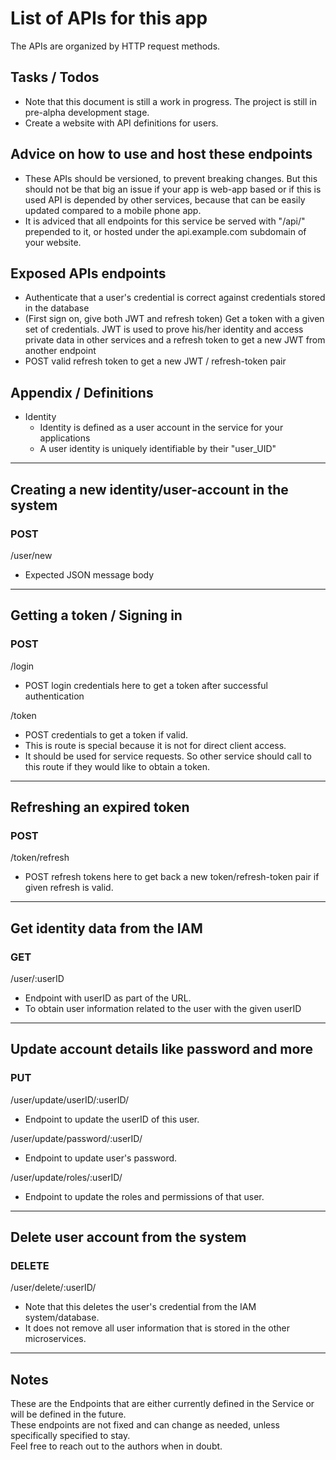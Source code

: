 # List of APIs for this app
The APIs are organized by HTTP request methods.

## Tasks / Todos
- Note that this document is still a work in progress. The project is still in pre-alpha development stage.
- Create a website with API definitions for users.

## Advice on how to use and host these endpoints
- These APIs should be versioned, to prevent breaking changes. But this should not be that big an issue if your app is web-app based or if this is used API is depended by other services, because that can be easily updated compared to a mobile phone app.
- It is adviced that all endpoints for this service be served with "/api/" prepended to it, or hosted under the api.example.com subdomain of your website.


## Exposed APIs endpoints
- Authenticate that a user's credential is correct against credentials stored in the database
- (First sign on, give both JWT and refresh token) Get a token with a given set of credentials. JWT is used to prove his/her identity and access private data in other services and a refresh token to get a new JWT from another endpoint
- POST valid refresh token to get a new JWT / refresh-token pair


## Appendix / Definitions
- Identity
    - Identity is defined as a user account in the service for your applications
    - A user identity is uniquely identifiable by their "user_UID"

---------------------------------------------------------------------------------------------------

## Creating a new identity/user-account in the system
### POST
/user/new
- Expected JSON message body

---------------------------------------------------------------------------------------------------

## Getting a token / Signing in
### POST
/login
- POST login credentials here to get a token after successful authentication

/token
- POST credentials to get a token if valid.
- This is route is special because it is not for direct client access.
- It should be used for service requests. So other service should call to this route if they would like to obtain a token.

---------------------------------------------------------------------------------------------------

## Refreshing an expired token
### POST
/token/refresh
- POST refresh tokens here to get back a new token/refresh-token pair if given refresh is valid.

---------------------------------------------------------------------------------------------------

## Get identity data from the IAM
### GET
/user/:userID
- Endpoint with userID as part of the URL.
- To obtain user information related to the user with the given userID

---------------------------------------------------------------------------------------------------

## Update account details like password and more
### PUT
/user/update/userID/:userID/
- Endpoint to update the userID of this user.

/user/update/password/:userID/
- Endpoint to update user's password.

/user/update/roles/:userID/
- Endpoint to update the roles and permissions of that user.

---------------------------------------------------------------------------------------------------

## Delete user account from the system
### DELETE
/user/delete/:userID/
- Note that this deletes the user's credential from the IAM system/database.
- It does not remove all user information that is stored in the other microservices.

---------------------------------------------------------------------------------------------------

## Notes
These are the Endpoints that are either currently defined in the Service or will be defined in the future.  
These endpoints are not fixed and can change as needed, unless specifically specified to stay.  
Feel free to reach out to the authors when in doubt.